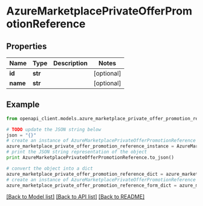 # AzureMarketplacePrivateOfferPromotionReference


## Properties
Name | Type | Description | Notes
------------ | ------------- | ------------- | -------------
**id** | **str** |  | [optional] 
**name** | **str** |  | [optional] 

## Example

```python
from openapi_client.models.azure_marketplace_private_offer_promotion_reference import AzureMarketplacePrivateOfferPromotionReference

# TODO update the JSON string below
json = "{}"
# create an instance of AzureMarketplacePrivateOfferPromotionReference from a JSON string
azure_marketplace_private_offer_promotion_reference_instance = AzureMarketplacePrivateOfferPromotionReference.from_json(json)
# print the JSON string representation of the object
print AzureMarketplacePrivateOfferPromotionReference.to_json()

# convert the object into a dict
azure_marketplace_private_offer_promotion_reference_dict = azure_marketplace_private_offer_promotion_reference_instance.to_dict()
# create an instance of AzureMarketplacePrivateOfferPromotionReference from a dict
azure_marketplace_private_offer_promotion_reference_form_dict = azure_marketplace_private_offer_promotion_reference.from_dict(azure_marketplace_private_offer_promotion_reference_dict)
```
[[Back to Model list]](../README.md#documentation-for-models) [[Back to API list]](../README.md#documentation-for-api-endpoints) [[Back to README]](../README.md)


